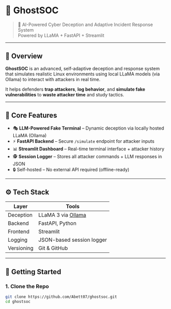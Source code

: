 # 👻 GhostSOC

> 🔐 AI-Powered Cyber Deception and Adaptive Incident Response System  
> Powered by LLaMA + FastAPI + Streamlit

---

## 🎯 Overview

**GhostSOC** is an advanced, self-adaptive deception and response system that simulates realistic Linux environments using local LLaMA models (via Ollama) to interact with attackers in real time.

It helps defenders **trap attackers**, **log behavior**, and **simulate fake vulnerabilities** to **waste attacker time** and study tactics.

---

## 🧠 Core Features

- 🎭 **LLM-Powered Fake Terminal** – Dynamic deception via locally hosted LLaMA (Ollama)
- ⚡ **FastAPI Backend** – Secure `/simulate` endpoint for attacker inputs
- 📊 **Streamlit Dashboard** – Real-time terminal interface + attacker history
- 🕵️ **Session Logger** – Stores all attacker commands + LLM responses in JSON
- 🔒 Self-hosted – No external API required (offline-ready)

---

## ⚙️ Tech Stack

| Layer      | Tools                                 |
|------------|----------------------------------------|
| Deception  | LLaMA 3 via [Ollama](https://ollama.com) |
| Backend    | FastAPI, Python                        |
| Frontend   | Streamlit                              |
| Logging    | JSON-based session logger              |
| Versioning | Git & GitHub                           |

---

## 🚀 Getting Started

### 1. Clone the Repo

```bash
git clone https://github.com/Abett07/ghostsoc.git
cd ghostsoc

